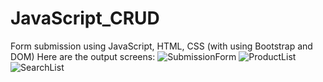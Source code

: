 # JavaScript_CRUD
Form submission using JavaScript, HTML, CSS (with using Bootstrap and DOM)
Here are the output screens:
![SubmissionForm](https://github.com/Fatma-Ezzat/JavaScript_CRUD/assets/70448306/8824c165-62d6-4145-a5cc-b02e674eabbf)
![ProductList](https://github.com/Fatma-Ezzat/JavaScript_CRUD/assets/70448306/bd6c4745-c4f6-4d33-b819-01e0fa78aa95)
![SearchList](https://github.com/Fatma-Ezzat/JavaScript_CRUD/assets/70448306/81c3dca8-807b-4e82-b67a-c54f5350bad8)
